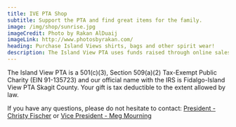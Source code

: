 ```yaml
---
title: IVE PTA Shop
subtitle: Support the PTA and find great items for the family.
image: /img/shop/sunrise.jpg
imageCredit: Photo by Rakan AlDuaij
imageLink: http://www.photosbyrakan.com/
heading: Purchase Island Views shirts, bags and other spirit wear!
description: The Island View PTA uses funds raised through online sales here to provide resources and activities for the Students and Teachers of Island View Elementary.
---
```

The Island View PTA is a 501\(c)(3), Section 509(a)(2) Tax-Exempt Public Charity (EIN 91-135723) and our official name with the IRS is Fidalgo-Island View PTA Skagit County. Your gift is tax deductible to the extent allowed by law.

If you have any questions, please do not hesitate to contact: [President - Christy Fischer](mailto:president@islandviewpta.org) or [Vice President - Meg Mourning](mailto:vicepresident@islandviewpta.org)